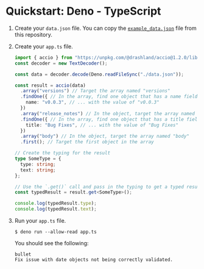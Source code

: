 # Quickstart: Deno - TypeScript

1. Create your `data.json` file. You can copy the
   [`example_data.json`](../../example_data.json) file from this repository.

2. Create your `app.ts` file.

   ```typescript
   import { accio } from "https://unpkg.com/@drashland/accio@1.2.0/lib/deno/accio.ts";
   const decoder = new TextDecoder();

   const data = decoder.decode(Deno.readFileSync("./data.json"));

   const result = accio(data)
     .array("versions") // Target the array named "versions"
     .findOne({ // In the array, find one object that has a name field ...
       name: "v0.0.3", // ... with the value of "v0.0.3"
     })
     .array("release_notes") // In the object, target the array named "release_notes"
     .findOne({ // In the array, find one object that has a title field ...
       title: "Bug Fixes", // ... with the value of "Bug Fixes"
     })
     .array("body") // In the object, target the array named "body"
     .first(); // Target the first object in the array

   // Create the typing for the result
   type SomeType = {
     type: string;
     text: string;
   };

   // Use the `.get()` call and pass in the typing to get a typed result
   const typedResult = result.get<SomeType>();

   console.log(typedResult.type);
   console.log(typedResult.text);
   ```

3. Run your `app.ts` file.

   ```
   $ deno run --allow-read app.ts
   ```

   You should see the following:

   ```
   bullet
   Fix issue with date objects not being correctly validated.
   ```
